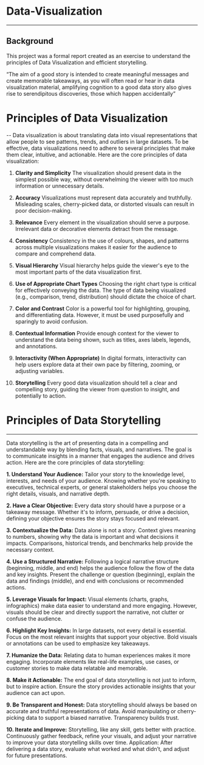 # Data-Visualization 
----
**Background**
---
This project was a formal report created as an exercise to understand the principles of Data Visualization and efficient storytelling. 

“The aim of a good story is intended to create meaningful messages and create memorable takeaways, as you will often read or hear in data visualization material, amplifying cognition to a good data story also gives rise to serendipitous discoveries, those which happen accidentally”

# Principles of Data Visualization 
--
Data visualization is about translating data into visual representations that allow people to see patterns, trends, and outliers in large datasets. To be effective, data visualizations need to adhere to several principles that make them clear, intuitive, and actionable. Here are the core principles of data visualization:

1. **Clarity and Simplicity**
The visualization should present data in the simplest possible way, without overwhelming the viewer with too much information or unnecessary details.

2. **Accuracy**
Visualizations must represent data accurately and truthfully. Misleading scales, cherry-picked data, or distorted visuals can result in poor decision-making.

3. **Relevance**
Every element in the visualization should serve a purpose. Irrelevant data or decorative elements detract from the message.

4. **Consistency**
Consistency in the use of colours, shapes, and patterns across multiple visualizations makes it easier for the audience to compare and comprehend data.

5. **Visual Hierarchy**
Visual hierarchy helps guide the viewer's eye to the most important parts of the data visualization first.

6. **Use of Appropriate Chart Types**
Choosing the right chart type is critical for effectively conveying the data. The type of data being visualized (e.g., comparison, trend, distribution) should dictate the choice of chart.

7. **Color and Contrast**
Color is a powerful tool for highlighting, grouping, and differentiating data. However, it must be used purposefully and sparingly to avoid confusion.

8. **Contextual Information**
Provide enough context for the viewer to understand the data being shown, such as titles, axes labels, legends, and annotations.

9. **Interactivity (When Appropriate)**
In digital formats, interactivity can help users explore data at their own pace by filtering, zooming, or adjusting variables.

10. **Storytelling**
Every good data visualization should tell a clear and compelling story, guiding the viewer from question to insight, and potentially to action.


# Principles of Data Storytelling
----
Data storytelling is the art of presenting data in a compelling and understandable way by blending facts, visuals, and narratives. The goal is to communicate insights in a manner that engages the audience and drives action. Here are the core principles of data storytelling:

**1. Understand Your Audience:**
Tailor your story to the knowledge level, interests, and needs of your audience. Knowing whether you're speaking to executives, technical experts, or general stakeholders helps you choose the right details, visuals, and narrative depth.

**2. Have a Clear Objective:**
Every data story should have a purpose or a takeaway message. Whether it's to inform, persuade, or drive a decision, defining your objective ensures the story stays focused and relevant.

**3. Contextualize the Data:**
Data alone is not a story. Context gives meaning to numbers, showing why the data is important and what decisions it impacts. Comparisons, historical trends, and benchmarks help provide the necessary context.

**4. Use a Structured Narrative:**
Following a logical narrative structure (beginning, middle, and end) helps the audience follow the flow of the data and key insights. Present the challenge or question (beginning), explain the data and findings (middle), and end with conclusions or recommended actions.

**5. Leverage Visuals for Impact:**
Visual elements (charts, graphs, infographics) make data easier to understand and more engaging. However, visuals should be clear and directly support the narrative, not clutter or confuse the audience.

**6. Highlight Key Insights:**
In large datasets, not every detail is essential. Focus on the most relevant insights that support your objective. Bold visuals or annotations can be used to emphasize key takeaways.

**7. Humanize the Data:**
Relating data to human experiences makes it more engaging. Incorporate elements like real-life examples, use cases, or customer stories to make data relatable and memorable.

**8. Make it Actionable:**
The end goal of data storytelling is not just to inform, but to inspire action. Ensure the story provides actionable insights that your audience can act upon.

**9. Be Transparent and Honest:**
Data storytelling should always be based on accurate and truthful representations of data. Avoid manipulating or cherry-picking data to support a biased narrative. Transparency builds trust.

**10. Iterate and Improve:**
Storytelling, like any skill, gets better with practice. Continuously gather feedback, refine your visuals, and adjust your narrative to improve your data storytelling skills over time.
Application: After delivering a data story, evaluate what worked and what didn’t, and adjust for future presentations.

